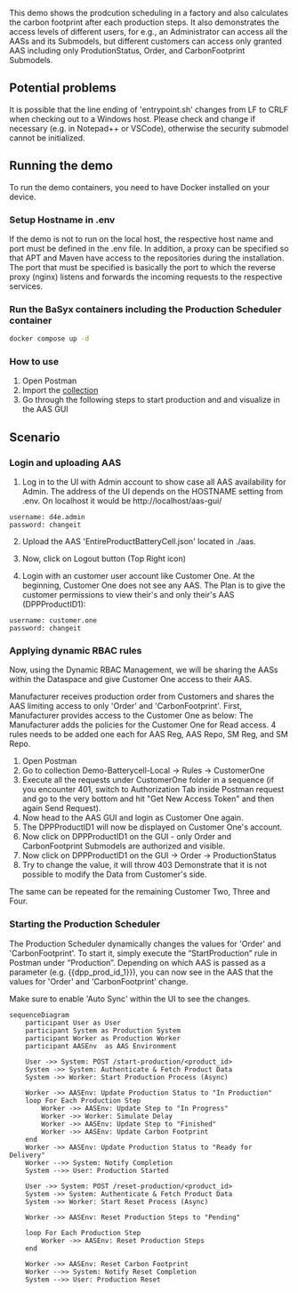This demo shows the prodcution scheduling in a factory and also calculates the carbon footprint after each production steps. It also demonstrates the access levels of different users, for e.g., an Administrator can access all the AASs and its Submodels, but different customers can access only granted AAS including only ProdutionStatus, Order, and CarbonFootprint Submodels.

## Potential problems

It is possible that the line ending of 'entrypoint.sh' changes from LF to CRLF when checking out to a Windows host. Please check and change if necessary (e.g. in Notepad++ or VSCode), otherwise the security submodel cannot be initialized.

## Running the demo

To run the demo containers, you need to have Docker installed on your device.


### Setup Hostname in .env

If the demo is not to run on the local host, the respective host name and port must be defined in the .env file. In addition, a proxy can be specified so that APT and Maven have access to the repositories during the installation. The port that must be specified is basically the port to which the reverse proxy (nginx) listens and forwards the incoming requests to the respective services.


### Run the BaSyx containers including the Production Scheduler container

```sh
docker compose up -d
```

### How to use

1. Open Postman
2. Import the [collection](./Demo-Batterycell-RBAC.postman_collection.json)
3. Go through the following steps to start production and and visualize in the AAS GUI


## Scenario

### Login and uploading AAS
1. Log in to the UI with Admin account to show case all AAS availability for Admin. The address of the UI depends on the HOSTNAME setting from .env. On localhost it would be http://localhost/aas-gui/

```
username: d4e.admin
password: changeit
```


2. Upload the AAS 'EntireProductBatteryCell.json' located in ./aas.

3. Now, click on Logout button (Top Right icon)
4. Login with an customer user account like Customer One. At the beginning, Customer One does not see any AAS. The Plan is to give the customer permissions to view their's and only their's AAS (DPPProductID1):

```
username: customer.one
password: changeit
```

### Applying dynamic RBAC rules

Now, using the Dynamic RBAC Management, we will be sharing the AASs within the
Dataspace and give Customer One access to their AAS.

Manufacturer receives production order from Customers and shares the AAS limiting
access to only 'Order' and 'CarbonFootprint'.
First, Manufacturer provides access to the Customer One as below:
The Manufacturer adds the policies for the Customer One for Read access.
4 rules needs to be added one each for AAS Reg, AAS Repo, SM Reg, and SM
Repo.

1. Open Postman
2. Go to collection Demo-Batterycell-Local -> Rules -> CustomerOne
3. Execute all the requests under CustomerOne folder in a sequence (if you
encounter 401, switch to Authorization Tab inside Postman request and go to the
very bottom and hit "Get New Access Token" and then again Send Request).
4. Now head to the AAS GUI and login as Customer One again.
5. The DPPProductID1 will now be displayed on Customer One's account.
6. Now click on DPPProductID1 on the GUI - only Order and CarbonFootprint
Submodels are authorized and visible.
7. Now click on DPPProductID1 on the GUI -> Order -> ProductionStatus
8. Try to change the value, it will throw 403
Demonstrate that it is not possible to modify the Data from Customer's side.

The same can be repeated for the remaining Customer Two, Three and Four.

### Starting the Production Scheduler
The Production Scheduler dynamically changes the values for 'Order' and 'CarbonFootprint'.
To start it, simply execute the “StartProduction” rule in Postman under “Production”. Depending on which AAS is passed as a parameter (e.g. {{dpp_prod_id_1}}), you can now see in the AAS that the values for 'Order' and 'CarbonFootprint' change.

Make sure to enable 'Auto Sync' within the UI to see the changes.


```mermaid
sequenceDiagram
    participant User as User
    participant System as Production System
    participant Worker as Production Worker
    participant AASEnv  as AAS Environment

    User ->> System: POST /start-production/<product_id>
    System ->> System: Authenticate & Fetch Product Data
    System ->> Worker: Start Production Process (Async)

    Worker ->> AASEnv: Update Production Status to "In Production"
    loop For Each Production Step
        Worker ->> AASEnv: Update Step to "In Progress"
        Worker ->> Worker: Simulate Delay
        Worker ->> AASEnv: Update Step to "Finished"
        Worker ->> AASEnv: Update Carbon Footprint
    end
    Worker ->> AASEnv: Update Production Status to "Ready for Delivery"
    Worker -->> System: Notify Completion
    System -->> User: Production Started

    User ->> System: POST /reset-production/<product_id>
    System ->> System: Authenticate & Fetch Product Data
    System ->> Worker: Start Reset Process (Async)

    Worker ->> AASEnv: Reset Production Steps to "Pending"

    loop For Each Production Step
        Worker ->> AASEnv: Reset Production Steps
    end

    Worker ->> AASEnv: Reset Carbon Footprint
    Worker -->> System: Notify Reset Completion
    System -->> User: Production Reset
```


